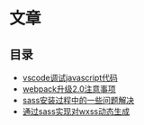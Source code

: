 # 文章

## 目录
* [vscode调试javascript代码](./articles/vscode_debug.md)
* [webpack升级2.0注意事项](./articles/webpack_version.md)
* [sass安装过程中的一些问题解决](./articles/sass_install.md)
* [通过sass实现对wxss动态生成](./articles/sass_wxss.md)